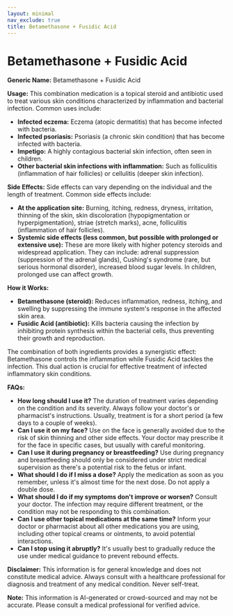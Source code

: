 ```yaml
---
layout: minimal
nav_exclude: true
title: Betamethasone + Fusidic Acid
---
```


# Betamethasone + Fusidic Acid

**Generic Name:** Betamethasone + Fusidic Acid

**Usage:** This combination medication is a topical steroid and antibiotic used to treat various skin conditions characterized by inflammation and bacterial infection.  Common uses include:

* **Infected eczema:**  Eczema (atopic dermatitis) that has become infected with bacteria.
* **Infected psoriasis:** Psoriasis (a chronic skin condition) that has become infected with bacteria.
* **Impetigo:** A highly contagious bacterial skin infection, often seen in children.
* **Other bacterial skin infections with inflammation:**  Such as folliculitis (inflammation of hair follicles) or cellulitis (deeper skin infection).


**Side Effects:**  Side effects can vary depending on the individual and the length of treatment.  Common side effects include:

* **At the application site:** Burning, itching, redness, dryness, irritation, thinning of the skin, skin discoloration (hypopigmentation or hyperpigmentation), striae (stretch marks), acne, folliculitis (inflammation of hair follicles).
* **Systemic side effects (less common, but possible with prolonged or extensive use):**  These are more likely with higher potency steroids and widespread application.  They can include: adrenal suppression (suppression of the adrenal glands), Cushing's syndrome (rare, but serious hormonal disorder), increased blood sugar levels.  In children, prolonged use can affect growth.


**How it Works:**

* **Betamethasone (steroid):** Reduces inflammation, redness, itching, and swelling by suppressing the immune system's response in the affected skin area.
* **Fusidic Acid (antibiotic):** Kills bacteria causing the infection by inhibiting protein synthesis within the bacterial cells, thus preventing their growth and reproduction.

The combination of both ingredients provides a synergistic effect: Betamethasone controls the inflammation while Fusidic Acid tackles the infection. This dual action is crucial for effective treatment of infected inflammatory skin conditions.


**FAQs:**

* **How long should I use it?**  The duration of treatment varies depending on the condition and its severity.  Always follow your doctor's or pharmacist's instructions.  Usually, treatment is for a short period (a few days to a couple of weeks).
* **Can I use it on my face?**  Use on the face is generally avoided due to the risk of skin thinning and other side effects.  Your doctor may prescribe it for the face in specific cases, but usually with careful monitoring.
* **Can I use it during pregnancy or breastfeeding?**  Use during pregnancy and breastfeeding should only be considered under strict medical supervision as there's a potential risk to the fetus or infant.
* **What should I do if I miss a dose?** Apply the medication as soon as you remember, unless it's almost time for the next dose.  Do not apply a double dose.
* **What should I do if my symptoms don't improve or worsen?** Consult your doctor.  The infection may require different treatment, or the condition may not be responding to this combination.
* **Can I use other topical medications at the same time?**  Inform your doctor or pharmacist about all other medications you are using, including other topical creams or ointments, to avoid potential interactions.
* **Can I stop using it abruptly?** It's usually best to gradually reduce the use under medical guidance to prevent rebound effects.


**Disclaimer:** This information is for general knowledge and does not constitute medical advice.  Always consult with a healthcare professional for diagnosis and treatment of any medical condition.  Never self-treat.


**Note:** This information is AI-generated or crowd-sourced and may not be accurate. Please consult a medical professional for verified advice.